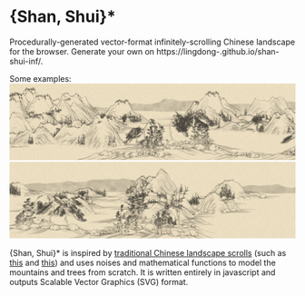 # {Shan, Shui}*
Procedurally-generated vector-format infinitely-scrolling Chinese landscape for the browser.
Generate your own on https://lingdong-.github.io/shan-shui-inf/.

Some examples:
![Screenshot1](/screenshots/screen001.jpg?raw=true "")
![Screenshot2](/screenshots/screen002.jpg?raw=true "")

{Shan, Shui}\* is inspired by [traditional Chinese landscape scrolls](https://en.wikipedia.org/wiki/Shan_shui) (such as [this](https://en.wikipedia.org/wiki/Dwelling_in_the_Fuchun_Mountains) and [this](https://en.wikipedia.org/wiki/Wang_Ximeng)) and uses noises and mathematical functions to model the mountains and trees from scratch. It is written entirely in javascript and outputs Scalable Vector Graphics (SVG) format.
